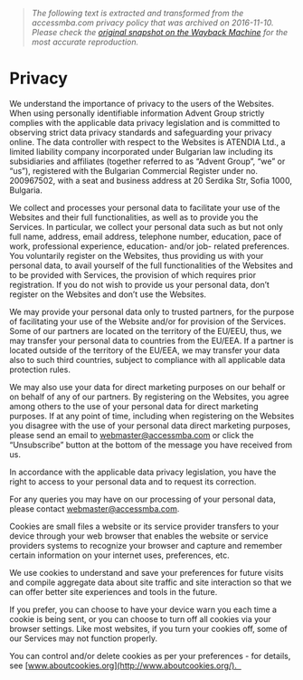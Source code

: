 > *The following text is extracted and transformed from the accessmba.com privacy policy that was archived on 2016-11-10. Please check the [original snapshot on the Wayback Machine](https://web.archive.org/web/20161110114654id_/http%3A//www.accessmba.com/%3Fid%3D4155) for the most accurate reproduction.*

# Privacy

We understand the importance of privacy to the users of the Websites. When using personally identifiable information Advent Group strictly complies with the applicable data privacy legislation and is committed to observing strict data privacy standards and safeguarding your privacy online. The data controller with respect to the Websites is ATENDIA Ltd., a limited liability company incorporated under Bulgarian law including its subsidiaries and affiliates (together referred to as “Advent Group”, “we” or “us”), registered with the Bulgarian Commercial Register under no. 200967502, with a seat and business address at 20 Serdika Str, Sofia 1000, Bulgaria.

We collect and processes your personal data to facilitate your use of the Websites and their full functionalities, as well as to provide you the Services. In particular, we collect your personal data such as but not only full name, address, email address, telephone number, education, pace of work, professional experience, education- and/or job- related preferences. You voluntarily register on the Websites, thus providing us with your personal data, to avail yourself of the full functionalities of the Websites and to be provided with Services, the provision of which requires prior registration. If you do not wish to provide us your personal data, don’t register on the Websites and don’t use the Websites.

We may provide your personal data only to trusted partners, for the purpose of facilitating your use of the Website and/or for provision of the Services. Some of our partners are located on the territory of the EU/EEU, thus, we may transfer your personal data to countries from the EU/EEA. If a partner is located outside of the territory of the EU/EEA, we may transfer your data also to such third countries, subject to compliance with all applicable data protection rules.

We may also use your data for direct marketing purposes on our behalf or on behalf of any of our partners. By registering on the Websites, you agree among others to the use of your personal data for direct marketing purposes. If at any point of time, including when registering on the Websites you disagree with the use of your personal data direct marketing purposes, please send an email to [webmaster@accessmba.com](mailto:webmaster@accessmba.com) or click the “Unsubscribe” button at the bottom of the message you have received from us.

In accordance with the applicable data privacy legislation, you have the right to access to your personal data and to request its correction.

For any queries you may have on our processing of your personal data, please contact [webmaster@accessmba.com](mailto:webmaster@accessmba.com). 

Cookies are small files a website or its service provider transfers to your device through your web browser that enables the website or service providers systems to recognize your browser and capture and remember certain information on your internet uses, preferences, etc.

We use cookies to understand and save your preferences for future visits and compile aggregate data about site traffic and site interaction so that we can offer better site experiences and tools in the future.

If you prefer, you can choose to have your device warn you each time a cookie is being sent, or you can choose to turn off all cookies via your browser settings. Like most websites, if you turn your cookies off, some of our Services may not function properly. 

You can control and/or delete cookies as per your preferences - for details, see [www.aboutcookies.org](http://www.aboutcookies.org/).    
